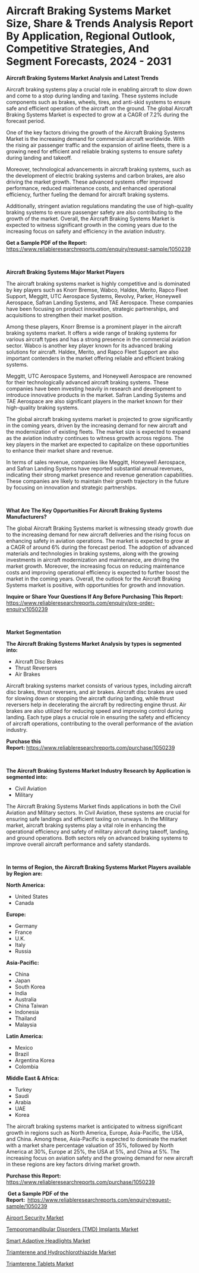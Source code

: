 <p><h1>Aircraft Braking Systems Market Size, Share & Trends Analysis Report By Application, Regional Outlook, Competitive Strategies, And Segment Forecasts, 2024 - 2031</h1></p><p><strong>Aircraft Braking Systems Market Analysis and Latest Trends</strong></p>
<p><p>Aircraft braking systems play a crucial role in enabling aircraft to slow down and come to a stop during landing and taxiing. These systems include components such as brakes, wheels, tires, and anti-skid systems to ensure safe and efficient operation of the aircraft on the ground. The global Aircraft Braking Systems Market is expected to grow at a CAGR of 7.2% during the forecast period.</p><p>One of the key factors driving the growth of the Aircraft Braking Systems Market is the increasing demand for commercial aircraft worldwide. With the rising air passenger traffic and the expansion of airline fleets, there is a growing need for efficient and reliable braking systems to ensure safety during landing and takeoff.</p><p>Moreover, technological advancements in aircraft braking systems, such as the development of electric braking systems and carbon brakes, are also driving the market growth. These advanced systems offer improved performance, reduced maintenance costs, and enhanced operational efficiency, further fueling the demand for aircraft braking systems.</p><p>Additionally, stringent aviation regulations mandating the use of high-quality braking systems to ensure passenger safety are also contributing to the growth of the market. Overall, the Aircraft Braking Systems Market is expected to witness significant growth in the coming years due to the increasing focus on safety and efficiency in the aviation industry.</p></p>
<p><strong>Get a Sample PDF of the Report:&nbsp;</strong> <a href="https://www.reliableresearchreports.com/enquiry/request-sample/1050239">https://www.reliableresearchreports.com/enquiry/request-sample/1050239</a></p>
<p>&nbsp;</p>
<p><strong>Aircraft Braking Systems Major Market Players</strong></p>
<p><p>The aircraft braking systems market is highly competitive and is dominated by key players such as Knorr Bremse, Wabco, Haldex, Merito, Rapco Fleet Support, Meggitt, UTC Aerospace Systems, Revolvy, Parker, Honeywell Aerospace, Safran Landing Systems, and TAE Aerospace. These companies have been focusing on product innovation, strategic partnerships, and acquisitions to strengthen their market position.</p><p>Among these players, Knorr Bremse is a prominent player in the aircraft braking systems market. It offers a wide range of braking systems for various aircraft types and has a strong presence in the commercial aviation sector. Wabco is another key player known for its advanced braking solutions for aircraft. Haldex, Merito, and Rapco Fleet Support are also important contenders in the market offering reliable and efficient braking systems.</p><p>Meggitt, UTC Aerospace Systems, and Honeywell Aerospace are renowned for their technologically advanced aircraft braking systems. These companies have been investing heavily in research and development to introduce innovative products in the market. Safran Landing Systems and TAE Aerospace are also significant players in the market known for their high-quality braking systems.</p><p>The global aircraft braking systems market is projected to grow significantly in the coming years, driven by the increasing demand for new aircraft and the modernization of existing fleets. The market size is expected to expand as the aviation industry continues to witness growth across regions. The key players in the market are expected to capitalize on these opportunities to enhance their market share and revenue.</p><p>In terms of sales revenue, companies like Meggitt, Honeywell Aerospace, and Safran Landing Systems have reported substantial annual revenues, indicating their strong market presence and revenue generation capabilities. These companies are likely to maintain their growth trajectory in the future by focusing on innovation and strategic partnerships.</p></p>
<p>&nbsp;</p>
<p><strong>What Are The Key Opportunities For Aircraft Braking Systems Manufacturers?</strong></p>
<p><p>The global Aircraft Braking Systems market is witnessing steady growth due to the increasing demand for new aircraft deliveries and the rising focus on enhancing safety in aviation operations. The market is expected to grow at a CAGR of around 6% during the forecast period. The adoption of advanced materials and technologies in braking systems, along with the growing investments in aircraft modernization and maintenance, are driving the market growth. Moreover, the increasing focus on reducing maintenance costs and improving operational efficiency is expected to further boost the market in the coming years. Overall, the outlook for the Aircraft Braking Systems market is positive, with opportunities for growth and innovation.</p></p>
<p><strong>Inquire or Share Your Questions If Any Before Purchasing This Report:</strong> <a href="https://www.reliableresearchreports.com/enquiry/pre-order-enquiry/1050239">https://www.reliableresearchreports.com/enquiry/pre-order-enquiry/1050239</a></p>
<p>&nbsp;</p>
<p><strong>Market Segmentation</strong></p>
<p><strong>The Aircraft Braking Systems Market Analysis by types is segmented into:</strong></p>
<p><ul><li>Aircraft Disc Brakes</li><li>Thrust Reversers</li><li>Air Brakes</li></ul></p>
<p><p>Aircraft braking systems market consists of various types, including aircraft disc brakes, thrust reversers, and air brakes. Aircraft disc brakes are used for slowing down or stopping the aircraft during landing, while thrust reversers help in decelerating the aircraft by redirecting engine thrust. Air brakes are also utilized for reducing speed and improving control during landing. Each type plays a crucial role in ensuring the safety and efficiency of aircraft operations, contributing to the overall performance of the aviation industry.</p></p>
<p><strong>Purchase this Report:&nbsp;</strong><a href="https://www.reliableresearchreports.com/purchase/1050239">https://www.reliableresearchreports.com/purchase/1050239</a></p>
<p>&nbsp;</p>
<p><strong>The Aircraft Braking Systems Market Industry Research by Application is segmented into:</strong></p>
<p><ul><li>Civil Aviation</li><li>Military</li></ul></p>
<p><p>The Aircraft Braking Systems Market finds applications in both the Civil Aviation and Military sectors. In Civil Aviation, these systems are crucial for ensuring safe landings and efficient taxiing on runways. In the Military market, aircraft braking systems play a vital role in enhancing the operational efficiency and safety of military aircraft during takeoff, landing, and ground operations. Both sectors rely on advanced braking systems to improve overall aircraft performance and safety standards.</p></p>
<p>&nbsp;</p>
<p><strong>In terms of Region, the Aircraft Braking Systems Market Players available by Region are:</strong></p>
<p>
    <p> <strong> North America: </strong>
        <ul>
            <li>United States</li>
            <li>Canada</li>
        </ul>
        </p> 
    <p> <strong> Europe: </strong>
        <ul>
            <li>Germany</li>
            <li>France</li>
            <li>U.K.</li>
            <li>Italy</li>
            <li>Russia</li>
        </ul>
        </p> 
    <p> <strong> Asia-Pacific: </strong>
        <ul>
            <li>China</li>
            <li>Japan</li>
            <li>South Korea</li>
            <li>India</li>
            <li>Australia</li>
            <li>China Taiwan</li>
            <li>Indonesia</li>
            <li>Thailand</li>
            <li>Malaysia</li>
        </ul>
        </p> 
    <p> <strong> Latin America: </strong>
        <ul>
            <li>Mexico</li>
            <li>Brazil</li>
            <li>Argentina Korea</li>
            <li>Colombia</li>
        </ul>
        </p> 
    <p> <strong> Middle East & Africa: </strong>
        <ul>
            <li>Turkey</li>
            <li>Saudi</li>
            <li>Arabia</li>
            <li>UAE</li>
            <li>Korea</li>
        </ul>
    </p>
    </p>
<p><p>The aircraft braking systems market is anticipated to witness significant growth in regions such as North America, Europe, Asia-Pacific, the USA, and China. Among these, Asia-Pacific is expected to dominate the market with a market share percentage valuation of 35%, followed by North America at 30%, Europe at 25%, the USA at 5%, and China at 5%. The increasing focus on aviation safety and the growing demand for new aircraft in these regions are key factors driving market growth.</p></p>
<p><strong>Purchase this Report: </strong><a href="https://www.reliableresearchreports.com/purchase/1050239">https://www.reliableresearchreports.com/purchase/1050239</a></p>
<p>&nbsp;<strong>Get a Sample PDF of the Report:&nbsp;&nbsp;</strong><a href="https://www.reliableresearchreports.com/enquiry/request-sample/1050239">https://www.reliableresearchreports.com/enquiry/request-sample/1050239</a></p>
<p><strong></strong></p>
<p><p><a href="https://github.com/myacatherineblakecaczo9vcsw/Market-Research-Report-List-1/blob/main/airport-security-market.md">Airport Security Market</a></p><p><a href="https://view.publitas.com/reportprime-1/temporomandibular-disorders-tmd-implants-market-provides-a-comprehensive-analysis-including-a-macro-overview-of-the-market-as-well-as-micro-details-such-as-market-size-and-competitive-landscape/">Temporomandibular Disorders (TMD) Implants Market</a></p><p><a href="https://github.com/okotobwrhuteie/Market-Research-Report-List-1/blob/main/smart-adaptive-headlights-market.md">Smart Adaptive Headlights Market</a></p><p><a href="https://issuu.com/reportprime-2/docs/triamterene-and-hydrochlorothiazide-market-size-20">Triamterene and Hydrochlorothiazide Market</a></p><p><a href="https://issuu.com/reportprime-2/docs/triamterene-tablets-market-size-2030.pptx">Triamterene Tablets Market</a></p></p>